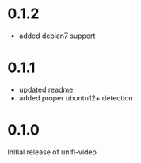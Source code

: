 # 0.1.2
* added debian7 support

# 0.1.1
* updated readme
* added proper ubuntu12+ detection

# 0.1.0
Initial release of unifi-video
